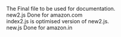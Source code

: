 The Final file to be used for documentation.<br> new2.js Done for amazon.com<br>index2.js is optimised version of new2.js.<br>new.js Done for amazon.in
